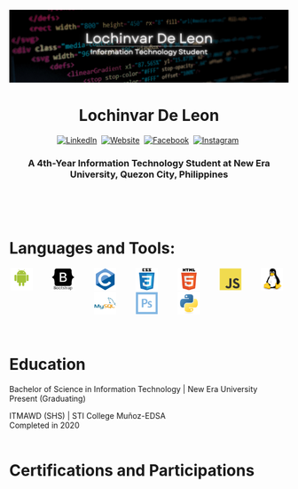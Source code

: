 ![](image/cover2.png)

<h1 align="center">Lochinvar De Leon</h1>
<p align="center">
    <a href="https://www.linkedin.com/in/lochinvar-de-leon-97b796266/">
        <img src="https://img.shields.io/badge/linkedin-%230077B5.svg?style=for-the-badge&logo=linkedin&logoColor=white" alt="LinkedIn"></a>&nbsp
    <a href="mailto: lchnvrdeleon@gmail.com">
        <img src="https://img.shields.io/badge/Gmail-D14836?style=for-the-badge&logo=gmail&logoColor=white" alt="Website"></a>&nbsp
    <a href="https://www.facebook.com/lochinvar.deleon/">
        <img src="https://img.shields.io/badge/Facebook-%231877F2.svg?style=for-the-badge&logo=Facebook&logoColor=white" alt="Facebook"></a>&nbsp
    <a href="https://www.instagram.com/lchnvr_/">
        <img src="https://img.shields.io/badge/Instagram-%23E4405F.svg?style=for-the-badge&logo=Instagram&logoColor=white" alt="Instagram"></a>&nbsp
</p>
<h3 align="center">A 4th-Year Information Technology Student at New Era University, Quezon City, Philippines</h3><br><br><br>


<h1 align="left">Languages and Tools:</h1>
<p align="center"> 
    <a href="https://developer.android.com" target="_blank" rel="noreferrer"> <img src="https://raw.githubusercontent.com/devicons/devicon/master/icons/android/android-original-wordmark.svg" alt="android" width="40" height="40"/></a>  &nbsp &nbsp &nbsp &nbsp
    <a href="https://getbootstrap.com" target="_blank" rel="noreferrer"> <img src="https://raw.githubusercontent.com/devicons/devicon/master/icons/bootstrap/bootstrap-plain-wordmark.svg" alt="bootstrap" width="40" height="40"/></a> &nbsp &nbsp &nbsp &nbsp
    <a href="https://www.cprogramming.com/" target="_blank" rel="noreferrer"> <img src="https://raw.githubusercontent.com/devicons/devicon/master/icons/c/c-original.svg" alt="c" width="40" height="40"/></a> &nbsp &nbsp &nbsp &nbsp
    <a href="https://www.w3schools.com/css/" target="_blank" rel="noreferrer"> <img src="https://raw.githubusercontent.com/devicons/devicon/master/icons/css3/css3-original-wordmark.svg" alt="css3" width="40" height="40"/></a> &nbsp &nbsp &nbsp &nbsp
    <a href="https://www.w3.org/html/" target="_blank" rel="noreferrer"> <img src="https://raw.githubusercontent.com/devicons/devicon/master/icons/html5/html5-original-wordmark.svg" alt="html5" width="40" height="40"/></a> &nbsp &nbsp &nbsp &nbsp
    <a href="https://developer.mozilla.org/en-US/docs/Web/JavaScript" target="_blank" rel="noreferrer"> <img src="https://raw.githubusercontent.com/devicons/devicon/master/icons/javascript/javascript-original.svg" alt="javascript" width="40" height="40"/></a> &nbsp &nbsp &nbsp &nbsp
    <a href="https://www.linux.org/" target="_blank" rel="noreferrer"> <img src="https://raw.githubusercontent.com/devicons/devicon/master/icons/linux/linux-original.svg" alt="linux" width="40" height="40"/></a> &nbsp &nbsp &nbsp &nbsp
    <a href="https://www.mysql.com/" target="_blank" rel="noreferrer"> <img src="https://raw.githubusercontent.com/devicons/devicon/master/icons/mysql/mysql-original-wordmark.svg" alt="mysql" width="40" height="40"/></a> &nbsp &nbsp &nbsp &nbsp
    <a href="https://www.photoshop.com/en" target="_blank" rel="noreferrer"> <img src="https://raw.githubusercontent.com/devicons/devicon/master/icons/photoshop/photoshop-line.svg" alt="photoshop" width="40" height="40"/></a> &nbsp &nbsp &nbsp &nbsp
    <a href="https://www.python.org" target="_blank" rel="noreferrer"> <img src="https://raw.githubusercontent.com/devicons/devicon/master/icons/python/python-original.svg" alt="python" width="40" height="40"/></a> &nbsp &nbsp &nbsp &nbsp
</p><br>

<h1 align="left">Education</h1>
<p align="left">Bachelor of Science in Information Technology | New Era University <br>
Present (Graduating) <br></p>
<p align="left"> ITMAWD (SHS) | STI College Muñoz-EDSA <br>
Completed in 2020 <br><br></p>


<h1 align="left">Certifications and Participations</h1>











